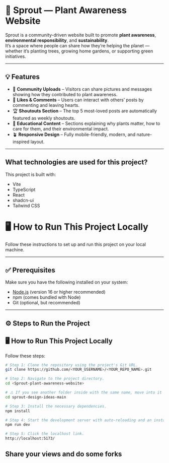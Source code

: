 # 🌱 Sprout — Plant Awareness Website

Sprout is a community-driven website built to promote **plant awareness**, **environmental responsibility**, and **sustainability**.  
It’s a space where people can share how they’re helping the planet — whether it’s planting trees, growing home gardens, or supporting green initiatives.

---

## 💡 Features

- 📸 **Community Uploads** – Visitors can share pictures and messages showing how they contributed to plant awareness.
- 💬 **Likes & Comments** – Users can interact with others’ posts by commenting and leaving hearts.
- 🏆 **Shoutouts Section** – The top 5 most-loved posts are automatically featured as weekly shoutouts.
- 🌿 **Educational Content** – Sections explaining why plants matter, how to care for them, and their environmental impact.
- 🪴 **Responsive Design** – Fully mobile-friendly, modern, and nature-inspired layout.

---

## What technologies are used for this project?

This project is built with:

- Vite
- TypeScript
- React
- shadcn-ui
- Tailwind CSS

# 🖥️ How to Run This Project Locally

Follow these instructions to set up and run this project on your local machine.

---

## ✅ Prerequisites

Make sure you have the following installed on your system:

- [Node.js](https://nodejs.org/) (version 16 or higher recommended)
- npm (comes bundled with Node)
- Git (optional, but recommended)

---

## ⚙️ Steps to Run the Project

## 🖥️ How to Run This Project Locally

Follow these steps:

```sh
# Step 1: Clone the repository using the project's Git URL.
git clone https://github.com/<YOUR_USERNAME>/<YOUR_REPO_NAME>.git

# Step 2: Navigate to the project directory.
cd <Sprout-plant-awareness-website>

# ⚠️ If you see another folder inside with the same name, move into it too.
cd sprout-design-ideas-main

# Step 3: Install the necessary dependencies.
npm install

# Step 4: Start the development server with auto-reloading and an instant preview.
npm run dev

# Step 5: Click the localhost link.
http://localhost:5173/
```

##  Share your views and do some forks 


